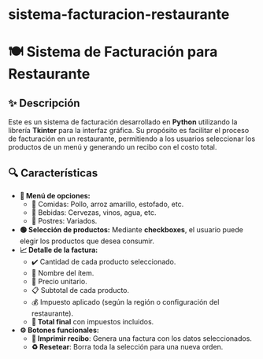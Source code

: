# sistema-facturacion-restaurante
# 🍽️ Sistema de Facturación para Restaurante

## ✨ Descripción
Este es un sistema de facturación desarrollado en **Python** utilizando la librería **Tkinter** para la interfaz gráfica. Su propósito es facilitar el proceso de facturación en un restaurante, permitiendo a los usuarios seleccionar los productos de un menú y generando un recibo con el costo total.

## 🔍 Características
- **🍴 Menú de opciones:**
  - 🍗 Comidas: Pollo, arroz amarillo, estofado, etc.
  - 🍺 Bebidas: Cervezas, vinos, agua, etc.
  - 🍰 Postres: Variados.
- **🟢 Selección de productos:** Mediante **checkboxes**, el usuario puede elegir los productos que desea consumir.
- **📈 Detalle de la factura:**
  - ✔️ Cantidad de cada producto seleccionado.
  - 📅 Nombre del ítem.
  - 💸 Precio unitario.
  - 📋 Subtotal de cada producto.
  - 💰 Impuesto aplicado (según la región o configuración del restaurante).
  - **📝 Total final** con impuestos incluidos.
- **⚙️ Botones funcionales:**
  - **📰 Imprimir recibo**: Genera una factura con los datos seleccionados.
  - **♻️ Resetear**: Borra toda la selección para una nueva orden.

